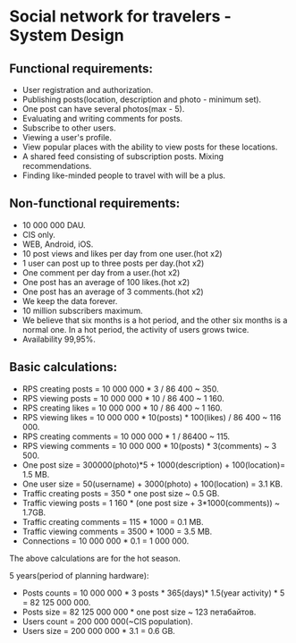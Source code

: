 # Social network for travelers - System Design

## Functional requirements:
* User registration and authorization.
* Publishing posts(location, description and photo - minimum set).
* One post can have several photos(max - 5).
* Evaluating and writing comments for posts.
* Subscribe to other users.
* Viewing a user's profile.
* View popular places with the ability to view posts for these locations.
* A shared feed consisting of subscription posts. Mixing recommendations.
* Finding like-minded people to travel with will be a plus.

## Non-functional requirements:
* 10 000 000 DAU.
* CIS only.
* WEB, Android, iOS.
* 10 post views and likes per day from one user.(hot x2)
* 1 user can post up to three posts per day.(hot x2)
* One comment per day from a user.(hot x2)
* One post has an average of 100 likes.(hot x2)
* One post has an average of 3 comments.(hot x2)
* We keep the data forever.
* 10 million subscribers maximum.
* We believe that six months is a hot period, and the other six months is a normal one. In a hot period, the activity of users grows twice.
* Availability 99,95%.

## Basic calculations:
* RPS creating posts = 10 000 000 * 3 / 86 400 ~ 350.
* RPS viewing posts = 10 000 000 * 10 / 86 400 ~ 1 160.
* RPS creating likes = 10 000 000 * 10 / 86 400 ~ 1 160.
* RPS viewing likes = 10 000 000 * 10(posts) * 100(likes) / 86 400 ~ 116 000.
* RPS creating comments = 10 000 000 * 1 / 86400 ~ 115.
* RPS viewing comments = 10 000 000 * 10(posts) * 3(comments) ~ 3 500.
* One post size = 300000(photo)*5 + 1000(description) + 100(location)= 1.5 MB.
* One user size = 50(username) + 3000(photo) + 100(location) = 3.1 KB.
* Traffic creating posts = 350 * one post size ~ 0.5 GB.
* Traffic viewing posts = 1 160 * (one post size  + 3*1000(comments)) ~ 1.7GB.
* Traffic creating comments = 115 * 1000 = 0.1 MB.
* Traffic viewing comments = 3500 * 1000 = 3.5 MB.
* Connections = 10 000 000 * 0.1 = 1 000 000.

The above calculations are for the hot season.

5 years(period of planning hardware):
* Posts counts = 10 000 000 * 3 posts * 365(days)* 1.5(year activity) * 5 = 82 125 000 000.
* Posts size = 82 125 000 000 * one post size ~ 123 петабайтов.
* Users count = 200 000 000(~CIS population).
* Users size = 200 000 000 * 3.1 = 0.6 GB.



